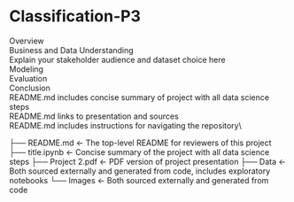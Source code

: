 # Classification-P3
Overview \
Business and Data Understanding\
Explain your stakeholder audience and dataset choice here\
Modeling\
Evaluation\
Conclusion\
README.md includes concise summary of project with all data science steps\
README.md links to presentation and sources\
README.md includes instructions for navigating the repository\

├── README.md                           <- The top-level README for reviewers of this project
├── title.ipynb                         <- Concise summary of the project with all data science steps
├── Project 2.pdf                       <- PDF version of project presentation
├── Data                                <- Both sourced externally and generated from code, includes exploratory notebooks
└── Images                              <- Both sourced externally and generated from code

